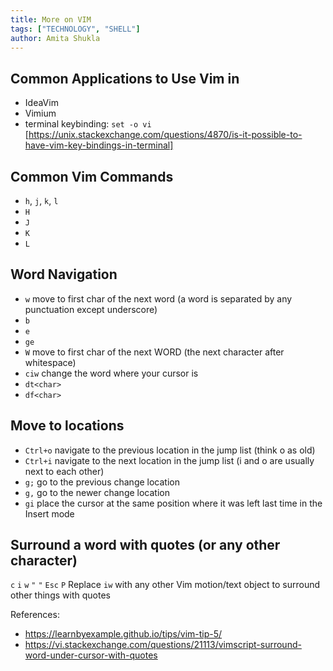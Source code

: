 ```yaml
---
title: More on VIM
tags: ["TECHNOLOGY", "SHELL"]
author: Amita Shukla
---
```

## Common Applications to Use Vim in
- IdeaVim
- Vimium
- terminal keybinding: `set -o vi` [https://unix.stackexchange.com/questions/4870/is-it-possible-to-have-vim-key-bindings-in-terminal]

## Common Vim Commands
- `h`, `j`, `k`, `l` 
- `H`
- `J`
- `K`
- `L`

## Word Navigation
- `w` move to first char of the next word (a word is separated by any punctuation except underscore)
- `b`
- `e`
- `ge`
- `W` move to first char of the next WORD (the next character after whitespace)
- `ciw` change the word where your cursor is
- `dt<char>` 
- `df<char>`

## Move to locations

- `Ctrl+o` navigate to the previous location in the jump list (think o as old)
- `Ctrl+i` navigate to the next location in the jump list (i and o are usually next to each other)
- `g;` go to the previous change location
- `g,` go to the newer change location
- `gi` place the cursor at the same position where it was left last time in the Insert mode

## Surround a word with quotes (or any other character)
`c` `i` `w` `"` `"` `Esc` `P`
Replace `iw` with any other Vim motion/text object to surround other things with quotes

References:
- https://learnbyexample.github.io/tips/vim-tip-5/
- https://vi.stackexchange.com/questions/21113/vimscript-surround-word-under-cursor-with-quotes
